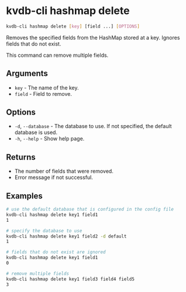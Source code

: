 # kvdb-cli hashmap delete

```sh
kvdb-cli hashmap delete [key] [field ...] [OPTIONS]
```

Removes the specified fields from the HashMap stored at a key. Ignores fields that do not exist.

This command can remove multiple fields.

## Arguments

- `key` - The name of the key.
- `field` - Field to remove.

## Options

- `-d`, `--database` - The database to use. If not specified, the default database is used.
- `-h`, `--help` - Show help page.

## Returns

- The number of fields that were removed.
- Error message if not successful.

## Examples

```sh
# use the default database that is configured in the config file
kvdb-cli hashmap delete key1 field1
1

# specify the database to use
kvdb-cli hashmap delete key1 field2 -d default
1

# fields that do not exist are ignored
kvdb-cli hashmap delete key1 field1
0

# remove multiple fields
kvdb-cli hashmap delete key1 field3 field4 field5
3
```